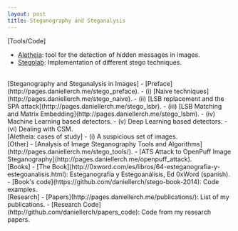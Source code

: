 ```yaml
---
layout: post
title: Steganography and Steganalysis
---
```

[Tools/Code]
- [Aletheia](https://github.com/daniellerch/aletheia): tool for the detection of hidden messages in images.
- [Stegolab](http://github.com/daniellerch/stegolab): Implementation of different stego techniques.

<br>
[Steganography and Steganalysis in Images]
- [Preface](http://pages.daniellerch.me/stego_preface). 
- (i) [Naive techniques](http://pages.daniellerch.me/stego_naive). 
- (ii) [LSB replacement and the SPA attack](http://pages.daniellerch.me/stego_lsbr). 
- (iii) [LSB Matching and Matrix Embedding](http://pages.daniellerch.me/stego_lsbm). 
- (iv) Machine Learning based detectors. 
- (v) Deep Learning based detectors. 
- (vi) Dealing with CSM. 

<br>
[Aletheia: cases of study]
- (i) A suspicious set of images.

<br>
[Other]
- [Analysis of Image Steganography Tools and Algorithms](http://pages.daniellerch.me/stego_tools/).
- [ATS Attack to OpenPuff Image Steganography](http://pages.daniellerch.me/openpuff_attack).

<br>
[Books]
- [The Book](http://0xword.com/es/libros/64-esteganografia-y-estegoanalisis.html): 
  Esteganografía y Estegoanálisis, Ed 0xWord (spanish).
- [Book's code](https://github.com/daniellerch/stego-book-2014): Code examples.

<!--center><img width='300px' src='http://pages.daniellerch.me/images/book.jpg'></center-->

<br>
[Research]
- [Papers](http://pages.daniellerch.me/publications/): List of my publications.
- [Research Code](http://github.com/daniellerch/papers_code): Code from my research papers.

